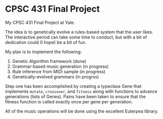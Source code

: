 CPSC 431 Final Project
======================

My CPSC 431 Final Project at Yale.

The idea is to genetically evolve a rules-based system that the user likes. The interactive period can take some time to conduct, but with a bit of dedication could (I hope) be a bit of fun.

My plan is to implement the following:

1. Genetic Algorithm framework     (done)
2. Grammar-based music generation  (in progress)
3. Rule inference from MIDI sample (in progress)
4. Genetically-evolved grammars    (in progrss)

Step one has been accomplished by creating a typeclass Gene that implements `mutate`, `crossover`, and `fitness` along with functions to advance generations (lists of Genes).
Pains have been taken to ensure that the fitness function is called exactly once per gene per generation.

All of the music operations will be done using the excellent Euterpea library.
